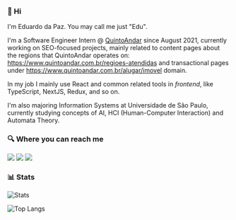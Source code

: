 ### 👋 Hi
I'm Eduardo da Paz. You may call me just "Edu".

I'm a Software Engineer Intern @ [QuintoAndar](https://www.quintoandar.com.br/) since August 2021, currently working on SEO-focused projects, mainly related to content pages about the regions that QuintoAndar operates on: https://www.quintoandar.com.br/regioes-atendidas and transactional pages under https://www.quintoandar.com.br/alugar/imovel domain.

In my job I mainly use React and common related tools in *frontend*, like TypeScript, NextJS, Redux, and so on.

I'm also majoring Information Systems at Universidade de São Paulo, currently studying concepts of AI, HCI (Human-Computer Interaction) and Automata Theory.

### 🔍 Where you can reach me
<a href = "mailto:jooeduardo8@gmail.com"><img src="https://img.shields.io/badge/Gmail-2B203A?style=for-the-badge&logo=gmail&logoColor=E5289E" target="_blank"></a>
<a href="https://www.linkedin.com/in/edu-paz" target="_blank"><img src="https://img.shields.io/badge/LinkedIn-2B203A?style=for-the-badge&logo=linkedin&logoColor=E5289E" target="_blank"></a> 
<a href="https://t.me/EduardoPaz" target="_blank"><img src="https://img.shields.io/badge/Telegram-2B203A?style=for-the-badge&logo=telegram&logoColor=E5289E" target="_blank"></a> 


### 📊 Stats
![Stats](https://github-readme-stats.vercel.app/api?username=EduardoPazz&count_private=true&show_icons=true&theme=synthwave)

![Top Langs](https://github-readme-stats.vercel.app/api/top-langs/?username=EduardoPazz&count_private=true&layout=compact&theme=synthwave)
